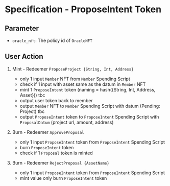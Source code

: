 # Specification - ProposeIntent Token

## Parameter

- `oracle_nft`: The policy id of `OracleNFT`

## User Action

1. Mint - Redeemer `ProposeProject {String, Int, Address}`

   - only 1 input `Member` NFT from `Member` Spending Script
   - check if 1 input with asset same as the datum in `Member` NFT
   - mint 1 `ProposeIntent` token (naming = hash({String, Int, Address, Asset})) tbc
   - output user token back to member
   - output `Member` NFT to `Member` Spending Script with datum (Pending: Project) tbc
   - output `ProposeIntent` token to `ProposeIntent` Spending Script with `ProposalDatum` (project url, amount, address)

2. Burn - Redeemer `ApproveProposal`

   - only 1 input `ProposeIntent` token from `ProposeIntent` Spending Script
   - burn `ProposeIntent` token
   - check if 1 `Proposal` token is minted

3. Burn - Redeemer `RejectProposal {AssetName}`

   - only 1 input `ProposeIntent` token from `ProposeIntent` Spending Script
   - mint value only burn `ProposeIntent` token
